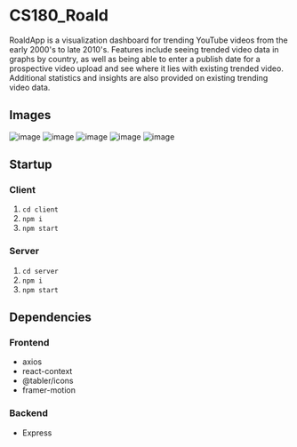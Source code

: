 # CS180_Roald
RoaldApp is a visualization dashboard for trending YouTube videos from the early 2000's to late 2010's. Features include seeing trended video data in graphs by country, as well as being able to enter a publish date for a prospective video upload and see where it lies with existing trended video. Additional statistics and insights are also provided on existing trending video data.

## Images
![image](https://user-images.githubusercontent.com/43893085/169361937-009609ad-31df-49d1-b4ff-551fa7c4deea.png)
![image](https://user-images.githubusercontent.com/43893085/169361977-fe999f98-434f-4e09-80d8-fd71081edaf0.png)
![image](https://user-images.githubusercontent.com/43893085/169362021-5c4e12e3-0a89-429b-a4d1-d60d400806f2.png)
![image](https://user-images.githubusercontent.com/43893085/169362083-dd619260-6435-48bb-a973-394a68be5e62.png)
![image](https://user-images.githubusercontent.com/43893085/169362173-0b635921-aa2d-4e9b-be6a-d918e16ad8ec.png)

## Startup
### Client
1. `cd client`
2. `npm i` 
3. `npm start`   

### Server
1. `cd server`
2. `npm i`
3. `npm start`   
 
## Dependencies
### Frontend
- axios
- react-context
- @tabler/icons
- framer-motion

### Backend
- Express
